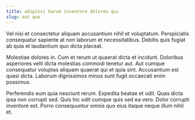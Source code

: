 ```yaml
---
title: adipisci harum inventore dolores qui
slug: aut quo
---
```


Vel nisi et consectetur aliquam accusantium nihil et voluptatum. Perspiciatis consequatur sapiente at non laborum et necessitatibus. Debitis quis fugiat ab quia et laudantium quo dicta placeat.

Molestiae dolores in. Cum et rerum ut quaerat dicta et incidunt. Doloribus asperiores velit dicta molestias commodi tenetur aut. Aut cumque consequatur voluptas aliquam quaerat qui et quia sint. Accusantium est quasi dicta. Laborum dignissimos minus sunt fugit occaecati enim possimus.

Perferendis eum quia nesciunt rerum. Expedita beatae et odit. Quas dicta ipsa non corrupti sed. Quis hic odit cumque quis sed ea vero. Dolor corrupti inventore est. Porro consequuntur omnis quo eius itaque neque illum nihil et.
